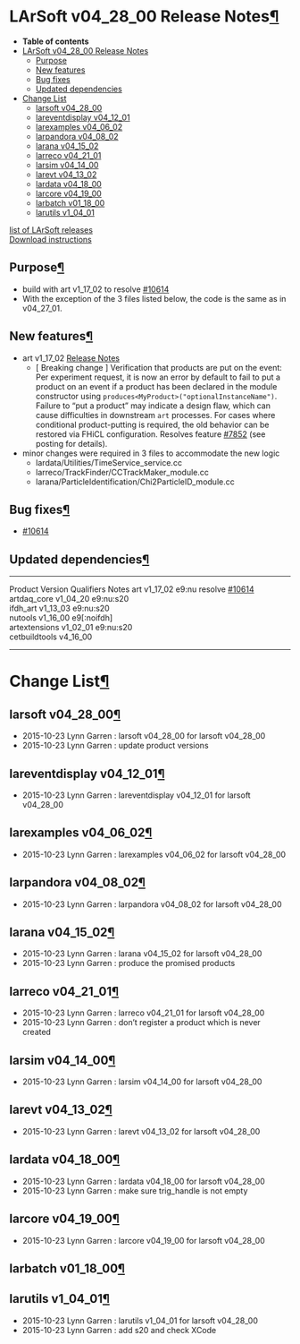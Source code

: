 LArSoft v04\_28\_00 Release Notes[¶](#LArSoft-v04_28_00-Release-Notes)
======================================================================

-   **Table of contents**
-   [LArSoft v04\_28\_00 Release Notes](#LArSoft-v04_28_00-Release-Notes)
    -   [Purpose](#Purpose)
    -   [New features](#New-features)
    -   [Bug fixes](#Bug-fixes)
    -   [Updated dependencies](#Updated-dependencies)
-   [Change List](#Change-List)
    -   [larsoft v04\_28\_00](#larsoft-v04_28_00)
    -   [lareventdisplay v04\_12\_01](#lareventdisplay-v04_12_01)
    -   [larexamples v04\_06\_02](#larexamples-v04_06_02)
    -   [larpandora v04\_08\_02](#larpandora-v04_08_02)
    -   [larana v04\_15\_02](#larana-v04_15_02)
    -   [larreco v04\_21\_01](#larreco-v04_21_01)
    -   [larsim v04\_14\_00](#larsim-v04_14_00)
    -   [larevt v04\_13\_02](#larevt-v04_13_02)
    -   [lardata v04\_18\_00](#lardata-v04_18_00)
    -   [larcore v04\_19\_00](#larcore-v04_19_00)
    -   [larbatch v01\_18\_00](#larbatch-v01_18_00)
    -   [larutils v1\_04\_01](#larutils-v1_04_01)

[list of LArSoft releases](LArSoft_release_list)\
[Download instructions](http://scisoft.fnal.gov/scisoft/bundles/larsoft/v04_28_00/larsoft-v04_28_00.html)


Purpose[¶](#Purpose)
--------------------

-   build with art v1\_17\_02 to resolve [\#10614](/redmine/issues/10614 "Bug: larsoft v04_27_00 with art v1_16_02 cannot read old MC/data files (Closed)")
-   With the exception of the 3 files listed below, the code is the same as in v04\_27\_01.


New features[¶](#New-features)
------------------------------

-   art v1\_17\_02 [Release Notes](/redmine/projects/art/wiki/Release_Notes_11702)
    -   [ Breaking change ] Verification that products are put on the event: Per experiment request, it is now an error by default to fail to put a product on an event if a product has been declared in the module constructor using `produces<MyProduct>("optionalInstanceName")`. Failure to “put a product” may indicate a design flaw, which can cause difficulties in downstream `art` processes. For cases where conditional product-putting is required, the old behavior can be restored via FHiCL configuration. Resolves feature [\#7852](/redmine/issues/7852 "Feature: A module failing to put() a product it produces() should be an error (Closed)") (see posting for details).
-   minor changes were required in 3 files to accommodate the new logic
    -   lardata/Utilities/TimeService\_service.cc
    -   larreco/TrackFinder/CCTrackMaker\_module.cc
    -   larana/ParticleIdentification/Chi2ParticleID\_module.cc


Bug fixes[¶](#Bug-fixes)
------------------------

-   [\#10614](/redmine/issues/10614 "Bug: larsoft v04_27_00 with art v1_16_02 cannot read old MC/data files (Closed)")


Updated dependencies[¶](#Updated-dependencies)
----------------------------------------------

  --------------- ------------ ------------- ----------------------------------------------------------------------------------------------------------------------------
  Product         Version      Qualifiers    Notes
  art             v1\_17\_02   e9:nu         resolve [\#10614](/redmine/issues/10614 "Bug: larsoft v04_27_00 with art v1_16_02 cannot read old MC/data files (Closed)")
  artdaq\_core    v1\_04\_20   e9:nu:s20     
  ifdh\_art       v1\_13\_03   e9:nu:s20     
  nutools         v1\_16\_00   e9[:noifdh]   
  artextensions   v1\_02\_01   e9:nu:s20     
  cetbuildtools   v4\_16\_00                 
  --------------- ------------ ------------- ----------------------------------------------------------------------------------------------------------------------------


Change List[¶](#Change-List)
============================


larsoft v04\_28\_00[¶](#larsoft-v04_28_00)
------------------------------------------

-   2015-10-23 Lynn Garren : larsoft v04\_28\_00 for larsoft v04\_28\_00
-   2015-10-23 Lynn Garren : update product versions


lareventdisplay v04\_12\_01[¶](#lareventdisplay-v04_12_01)
----------------------------------------------------------

-   2015-10-23 Lynn Garren : lareventdisplay v04\_12\_01 for larsoft v04\_28\_00


larexamples v04\_06\_02[¶](#larexamples-v04_06_02)
--------------------------------------------------

-   2015-10-23 Lynn Garren : larexamples v04\_06\_02 for larsoft v04\_28\_00


larpandora v04\_08\_02[¶](#larpandora-v04_08_02)
------------------------------------------------

-   2015-10-23 Lynn Garren : larpandora v04\_08\_02 for larsoft v04\_28\_00


larana v04\_15\_02[¶](#larana-v04_15_02)
----------------------------------------

-   2015-10-23 Lynn Garren : larana v04\_15\_02 for larsoft v04\_28\_00
-   2015-10-23 Lynn Garren : produce the promised products


larreco v04\_21\_01[¶](#larreco-v04_21_01)
------------------------------------------

-   2015-10-23 Lynn Garren : larreco v04\_21\_01 for larsoft v04\_28\_00
-   2015-10-23 Lynn Garren : don’t register a product which is never created


larsim v04\_14\_00[¶](#larsim-v04_14_00)
----------------------------------------

-   2015-10-23 Lynn Garren : larsim v04\_14\_00 for larsoft v04\_28\_00


larevt v04\_13\_02[¶](#larevt-v04_13_02)
----------------------------------------

-   2015-10-23 Lynn Garren : larevt v04\_13\_02 for larsoft v04\_28\_00


lardata v04\_18\_00[¶](#lardata-v04_18_00)
------------------------------------------

-   2015-10-23 Lynn Garren : lardata v04\_18\_00 for larsoft v04\_28\_00
-   2015-10-23 Lynn Garren : make sure trig\_handle is not empty


larcore v04\_19\_00[¶](#larcore-v04_19_00)
------------------------------------------

-   2015-10-23 Lynn Garren : larcore v04\_19\_00 for larsoft v04\_28\_00


larbatch v01\_18\_00[¶](#larbatch-v01_18_00)
--------------------------------------------


larutils v1\_04\_01[¶](#larutils-v1_04_01)
------------------------------------------

-   2015-10-23 Lynn Garren : larutils v1\_04\_01 for larsoft v04\_28\_00
-   2015-10-23 Lynn Garren : add s20 and check XCode
